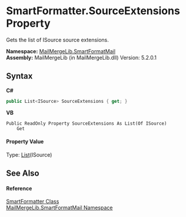 # SmartFormatter.SourceExtensions Property 
 

Gets the list of ISource source extensions.

**Namespace:**&nbsp;<a href="88cfadde-a921-7a6c-1e84-2ad3bb604d31">MailMergeLib.SmartFormatMail</a><br />**Assembly:**&nbsp;MailMergeLib (in MailMergeLib.dll) Version: 5.2.0.1

## Syntax

**C#**<br />
``` C#
public List<ISource> SourceExtensions { get; }
```

**VB**<br />
``` VB
Public ReadOnly Property SourceExtensions As List(Of ISource)
	Get
```


#### Property Value
Type: <a href="http://msdn2.microsoft.com/en-us/library/6sh2ey19" target="_blank">List</a>(ISource)

## See Also


#### Reference
<a href="698f401b-f7d0-86a2-f8b1-ec9f15f73c85">SmartFormatter Class</a><br /><a href="88cfadde-a921-7a6c-1e84-2ad3bb604d31">MailMergeLib.SmartFormatMail Namespace</a><br />